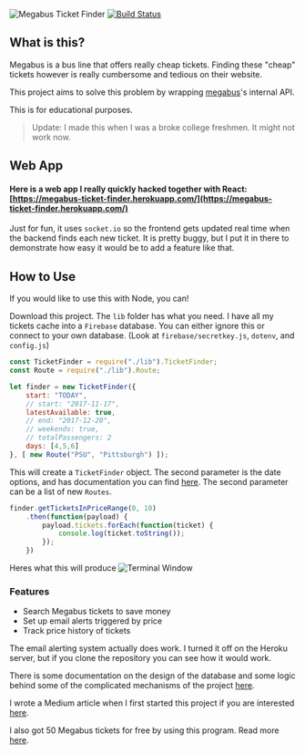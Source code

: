 ![Megabus Ticket Finder](https://i.imgur.com/qwyBbqT.png)
[![Build Status](https://travis-ci.org/varughese/megabus-ticket-finder.svg?branch=master
)](https://travis-ci.org/varughese/megabus-ticket-finder)

## What is this?
Megabus is a bus line that offers really cheap tickets. Finding these "cheap" tickets however is really cumbersome and tedious on their website.

This project aims to solve this problem by wrapping [megabus](http://us.megabus.com)'s internal API.

This is for educational purposes.

> Update: I made this when I was a broke college freshmen. It might not work now.

## Web App
#### Here is a web app I really quickly hacked together with React: [https://megabus-ticket-finder.herokuapp.com/](https://megabus-ticket-finder.herokuapp.com/)
Just for fun, it uses `socket.io` so the frontend gets updated real time when the backend finds each new ticket. It is pretty buggy, but I put it in there to demonstrate how easy it would be to add a feature like that.

## How to Use
If you would like to use this with Node, you can! 

Download this project. The `lib` folder has what you need. I have all my tickets cache into a `Firebase` database. You can either ignore this or connect to your own database. (Look at `firebase/secretkey.js`, `dotenv`, and `config.js`)

```js
const TicketFinder = require("./lib").TicketFinder;
const Route = require("./lib").Route;

let finder = new TicketFinder({
	start: "TODAY",
	// start: "2017-11-17",
	latestAvailable: true,
	// end: "2017-12-20",
	// weekends: true,
	// totalPassengers: 2
	days: [4,5,6]
}, [ new Route("PSU", "Pittsburgh") ]);

```

This will create a `TicketFinder` object. The second parameter is the date options, and has documentation you can find [here](https://github.com/varughese/megabus-ticket-finder/blob/master/lib/helpers/dateopts.md). The second parameter can be a list of new `Routes`.

```js
finder.getTicketsInPriceRange(0, 10)
	.then(function(payload) {
		payload.tickets.forEach(function(ticket) {
			console.log(ticket.toString());
		});
	})
```

Heres what this will produce ![Terminal Window](https://i.imgur.com/AfG6y6D.png)

### Features
- Search Megabus tickets to save money
- Set up email alerts triggered by price
- Track price history of tickets

The email alerting system actually does work. I turned it off on the Heroku server, but if you clone the repository you can see how it would work.

There is some documentation on the design of the database and some logic behind some of the complicated mechanisms of the project [here](https://github.com/varughese/megabus-ticket-finder/blob/master/docs/database.md).

I wrote a Medium article when I first started this project if you are interested [here](https://medium.com/@matvarughese3/creating-a-megabus-scraper-with-node-a7074973c1ab).

I also got 50 Megabus tickets for free by using this program. Read more [here](https://medium.com/@matvarughese3/how-i-got-50-megabus-tickets-for-free-8744b59227e9).
